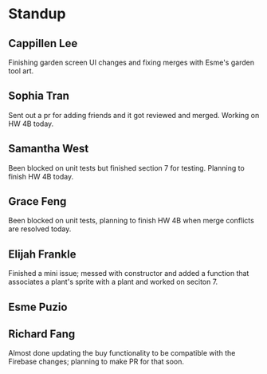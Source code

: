 # Standup
## Cappillen Lee
Finishing garden screen UI changes and fixing merges with Esme's garden tool art.
## Sophia Tran
Sent out a pr for adding friends and it got reviewed and merged. Working on HW 4B today.
## Samantha West
Been blocked on unit tests but finished section 7 for testing. Planning to finish HW 4B today.
## Grace Feng
Been blocked on unit tests, planning to finish HW 4B when merge conflicts are resolved today.
## Elijah Frankle
Finished a mini issue; messed with constructor and added a function that associates a plant's sprite with a plant and worked on seciton 7.
## Esme Puzio
## Richard Fang
Almost done updating the buy functionality to be compatible with the Firebase changes; planning to make PR for that soon.
